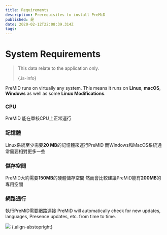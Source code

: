 ```yaml
---
title: Requirements
description: Prerequisites to install PreMiD
published: 是
date: 2020-02-12T22:08:39.314Z
tags:
---
```


# System Requirements

> This data relate to the application only. 
> 
> {.is-info}

PreMiD runs on virtually any system. This means it runs on **Linux**, **macOS**, **Windows** as well as some **Linux Modifications**.

### CPU
PreMiD 能在單核CPU上正常運行

### 記憶體
Linux系統至少需要**20 MB**的記憶體來運行PreMiD 而Windows和MacOS系統通常需要相對更多一些

### 儲存空間
PreMiD大約需要**150MB**的硬體儲存空間 然而會比較建議PreMiD能有**200MB**的專用空間

### 網路通行
執行PreMiD需要網路連接 PreMiD will automatically check for new updates, languages, Presence updates, etc. from time to time.

![](https://a.icons8.com/ViUXyjOj/f4tFww/svg.svg) {.align-abstopright}